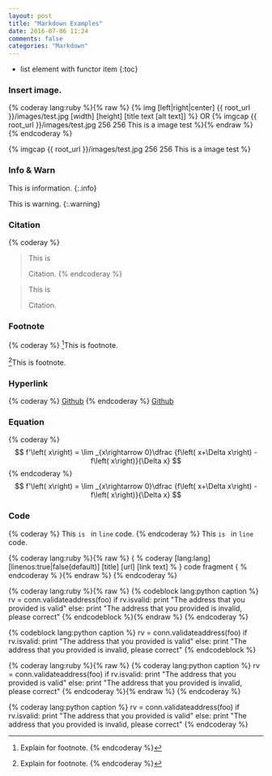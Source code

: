 ```yaml
---
layout: post
title: "Markdown Examples"
date: 2016-07-06 11:24
comments: false
categories: "Markdown"
---
```


- list element with functor item
{:toc}

### Insert image.

{% coderay lang:ruby %}{% raw %}
{% img [left|right|center] {{ root_url }}/images/test.jpg [width] [height] [title text [alt text]] %}
OR
{% imgcap {{ root_url }}/images/test.jpg 256 256 This is a image test %}{% endraw %}
{% endcoderay %}

{% imgcap {{ root_url }}/images/test.jpg 256 256 This is a image test %}

<!--more-->

### Info & Warn
This is information.
{:.info}

This is warning.
{:.warning}


### Citation
{% coderay %}
> This is
> 
> Citation.
{% endcoderay %}

> This is
> 
> Citation.

### Footnote
{% coderay %}
[^1]This is footnote.
[^1]: Explain for footnote.
{% endcoderay %}

[^1]This is footnote.

### Hyperlink
{% coderay %}
[Github](https://github.com/)
{% endcoderay %}
[Github](https://github.com/)

### Equation
{% coderay %}
$$
f'\left( x\right) = \lim _{x\rightarrow 0}\dfrac {f\left( x+\Delta x\right) - f\left( x\right)}{\Delta x}
$$
{% endcoderay %}
$$
f'\left( x\right) = \lim _{x\rightarrow 0}\dfrac {f\left( x+\Delta x\right) - f\left( x\right)}{\Delta x}
$$


### Code
{% coderay %}
This <code>is </code> in `line` code.
{% endcoderay %}
This <code>is </code> in `line` code.

{% coderay lang:ruby %}{% raw %}
{ % coderay [lang:lang] [linenos:true|false(default)] [title] [url] [link text] % }
code fragment
{ % endcoderay % }{% endraw %}
{% endcoderay %}

{% coderay lang:ruby %}{% raw %}
{% codeblock lang:python caption %}
rv = conn.validateaddress(foo)
if rv.isvalid:
    print "The address that you provided is valid"
else:
    print "The address that you provided is invalid, please correct"
{% endcodeblock %}{% endraw %}
{% endcoderay %}

{% codeblock lang:python caption %}
rv = conn.validateaddress(foo)
if rv.isvalid:
    print "The address that you provided is valid"
else:
    print "The address that you provided is invalid, please correct"
{% endcodeblock %}

{% coderay lang:ruby %}{% raw %}
{% coderay lang:python caption %}
rv = conn.validateaddress(foo)
if rv.isvalid:
    print "The address that you provided is valid"
else:
    print "The address that you provided is invalid, please correct"
{% endcoderay %}{% endraw %}
{% endcoderay %}


{% coderay lang:python caption %}
rv = conn.validateaddress(foo)
if rv.isvalid:
    print "The address that you provided is valid"
else:
    print "The address that you provided is invalid, please correct"
{% endcoderay %}


[^1]: Explain for footnote.